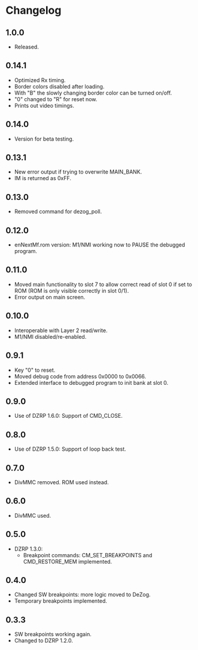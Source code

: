 # Changelog

## 1.0.0
- Released.

## 0.14.1
- Optimized Rx timing.
- Border colors disabled after loading.
- With "B" the slowly changing border color can be turned on/off.
- "0" changed to "R" for reset now.
- Prints out video timings.

## 0.14.0
- Version for beta testing.

## 0.13.1
- New error output if trying to overwrite MAIN_BANK.
- IM is returned as 0xFF.

## 0.13.0
- Removed command for dezog_poll.

## 0.12.0
- enNextMf.rom version: M1/NMI working now to PAUSE the debugged program.

## 0.11.0
- Moved main functionality to slot 7 to allow correct read of slot 0 if set to ROM (ROM is only visible correctly in slot 0/1).
- Error output on main screen.

## 0.10.0
- Interoperable with Layer 2 read/write.
- M1/NMI disabled/re-enabled.

## 0.9.1
- Key "0" to reset.
- Moved debug code from address 0x0000 to 0x0066.
- Extended interface to debugged program to init bank at slot 0.

## 0.9.0
- Use of DZRP 1.6.0: Support of CMD_CLOSE.

## 0.8.0
- Use of DZRP 1.5.0: Support of loop back test.

## 0.7.0
- DivMMC removed. ROM used instead.

## 0.6.0
- DivMMC used.

## 0.5.0
- DZRP 1.3.0:
	- Breakpoint commands: CM_SET_BREAKPOINTS and CMD_RESTORE_MEM implemented.

## 0.4.0
- Changed SW breakpoints: more logic moved to DeZog.
- Temporary breakpoints implemented.

## 0.3.3
- SW breakpoints working again.
- Changed to DZRP 1.2.0.
